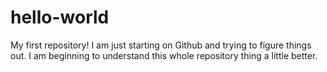 # hello-world
My first repository!
I am just starting on Github and trying to figure things out.
I am beginning to understand this whole repository thing a little better.
